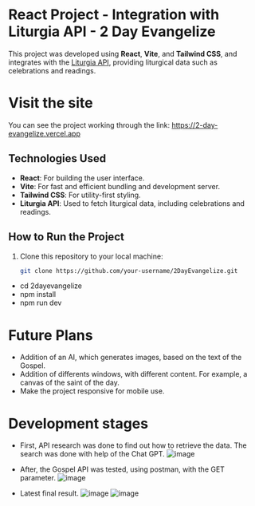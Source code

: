 # React Project - Integration with Liturgia API - 2 Day Evangelize

This project was developed using **React**, **Vite**, and **Tailwind CSS**, and integrates with the [Liturgia API](https://liturgia.up.railway.app/), providing liturgical data such as celebrations and readings.

# Visit the site

You can see the project working through the link: https://2-day-evangelize.vercel.app

## Technologies Used

- **React**: For building the user interface.
- **Vite**: For fast and efficient bundling and development server.
- **Tailwind CSS**: For utility-first styling.
- **Liturgia API**: Used to fetch liturgical data, including celebrations and readings.

## How to Run the Project

1. Clone this repository to your local machine:

   ```bash
   git clone https://github.com/your-username/2DayEvangelize.git

- cd 2dayevangelize
- npm install
- npm run dev

# Future Plans
- Addition of an AI, which generates images, based on the text of the Gospel.
- Addition of differents windows, with different content. For example, a canvas of the saint of the day.
- Make the project responsive for mobile use.

# Development stages
- First, API research was done to find out how to retrieve the data. The search was done with help of the Chat GPT.
 ![image](https://github.com/user-attachments/assets/d4050ba1-b1bd-4cfc-b541-a0ef59988331)

- After, the Gospel API was tested, using postman, with the GET parameter.
![image](https://github.com/user-attachments/assets/ab5b3a9f-f77c-4768-a05b-309a155c3ddb)

- Latest final result.
![image](https://github.com/user-attachments/assets/a28ae597-0179-4c64-964d-6dcd1bac1366)
![image](https://github.com/user-attachments/assets/5379a0fc-2016-4cf0-9ecd-dca841f459af)
  

